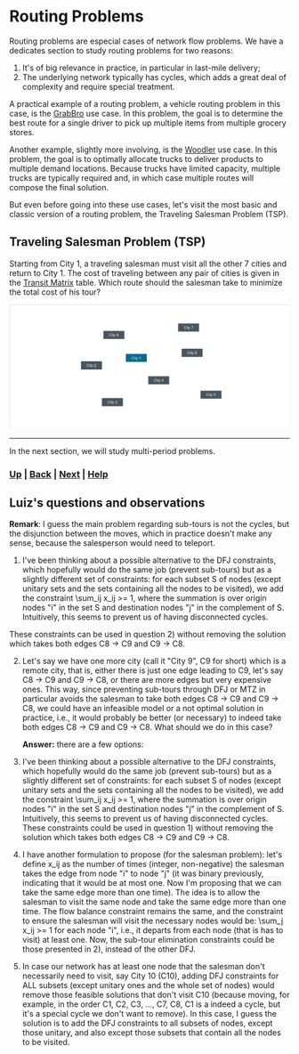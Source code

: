 # Routing Problems
Routing problems are especial cases of network flow problems. We have a 
dedicates section to study routing problems for two reasons:
1) It's of big relevance in practice, in particular in last-mile delivery;
2) The underlying network typically has cycles, which adds a great deal 
   of complexity and require special treatment.

A practical example of a routing problem, a vehicle routing 
problem in this case, is the 
[GrabBro](https://www.mipwise.com/use-cases/grabbro) use case. In this 
problem, the goal is to determine the best route for a single driver to pick up 
multiple items from multiple grocery stores.

Another example, slightly more involving, is the
[Woodler](https://www.mipwise.com/use-cases/woodler) use case. In this
problem, the goal is to optimally allocate trucks to deliver products to
multiple demand locations. Because trucks have limited capacity, multiple 
trucks are typically required and, in which case multiple routes will compose 
the final solution.

But even before going into these use cases, let's visit the most basic 
and classic version of a routing problem, the Traveling Salesman Problem (TSP).

## Traveling Salesman Problem (TSP)
Starting from City 1, a traveling salesman must visit all the other 7 cities 
and return to City 1. The cost of traveling between any pair of cities is 
given in the [Transit Matrix](data/tsp/travel_costs.csv) table. Which route 
should the salesman take to minimize the total cost of his tour?

![TSP](docs/tsp.png)

------------------------------------------------------------------------------

In the next section, we will study multi-period problems.

### [Up][up] | [Back][back] | [Next][next] | [Help][help]

[up]: ../README.md
[back]: ../1_network_flow_problems/README.md
[next]: ../3_multi_period_problems/README.md
[help]: ../../0_help/README.md


## Luiz's questions and observations

**Remark**: I guess the main problem regarding sub-tours is not the cycles, but the disjunction between the moves, 
which in practice doesn't make any sense, because the salesperson would need to teleport. 

1. I've been thinking about a possible alternative to the DFJ constraints, which hopefully would do the same job 
(prevent sub-tours) but as a slightly different set of constraints: for each subset S of nodes (except unitary sets 
   and the sets containing all the nodes to be visited), we add the constraint \sum_ij x_ij >= 1, where the 
   summation is over origin nodes "i" in the set S and destination nodes "j" in the complement of S. Intuitively, this seems to prevent us of having disconnected cycles. 

These constraints can be used in question 2) without removing the solution which takes both edges C8 -> C9 and C9 -> C8.

2. Let's say we have one more city (call it "City 9", C9 for short) which is a remote city, that is, either there is 
just one edge leading to C9, let's say C8 -> C9 and C9 -> C8, or there are more edges but very expensive ones. This way, since preventing sub-tours through DFJ or MTZ in particular avoids the salesman to take both edges C8 -> C9 and C9 -> C8, we could have an infeasible model or a not optimal solution in practice, i.e., it would probably be better (or necessary) to indeed take both edges C8 -> C9 and C9 -> C8. What should we do in this case?

   **Answer:** there are a few options: 



2. I've been thinking about a possible alternative to the DFJ constraints, which hopefully would do the same job 
(prevent sub-tours) but as a slightly different set of constraints: for each subset S of nodes (except unitary sets and the sets containing all the nodes to be visited), we add the constraint \sum_ij x_ij >= 1, where the summation is over origin nodes "i" in the set S and destination nodes "j" in the complement of S. Intuitively, this seems to prevent us of having disconnected cycles.
These constraints could be used in question 1) without removing the solution which takes both edges C8 -> C9 and C9 -> C8.

3. I have another formulation to propose (for the salesman problem): let's define x_ij as the number of times (integer, non-negative) the salesman takes the edge from node "i" to node "j" (it was binary previously, indicating that it would be at most one. Now I'm proposing that we can take the same edge more than one time). The idea is to allow the salesman to visit the same node and take the same edge more than one time. The flow balance constraint remains the same, and the constraint to ensure the salesman will visit the necessary nodes would be: \sum_j x_ij >= 1 for each node "i", i.e., it departs from each node (that is has to visit) at least one.
Now, the sub-tour elimination constraints could be those presented in 2), instead of the other DFJ.

4. In case our network has at least one node that the salesman don't necessarily need to visit, say City 10 (C10), adding DFJ constraints for ALL subsets (except unitary ones and the whole set of nodes) would remove those feasible solutions that don't visit C10 (because moving, for example, in the order C1, C2, C3, ..., C7, C8, C1 is a indeed a cycle, but it's a special cycle we don't want to remove).
In this case, I guess the solution is to add the DFJ constraints to all subsets of nodes, except those unitary, and also except those subsets that contain all the nodes to be visited.






